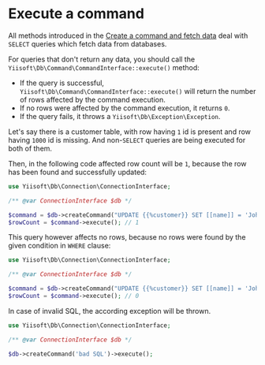 # Execute a command

All methods introduced in the [Create a command and fetch data](create-command-fetch-data.md) deal with
`SELECT` queries which fetch data from databases.

For queries that don't return any data, you should call the `Yiisoft\Db\Command\CommandInterface::execute()` method:

- If the query is successful, `Yiisoft\Db\Command\CommandInterface::execute()` will return the number of rows affected
by the command execution.
- If no rows were affected by the command execution, it returns `0`.
- If the query fails, it throws a `Yiisoft\Db\Exception\Exception`.

Let's say there is a customer table, with row having `1` id is present and row having `1000` id is missing. And
non-`SELECT` queries are being executed for both of them.

Then, in the following code affected row count will be `1`, because the row has been found and successfully updated:

```php
use Yiisoft\Db\Connection\ConnectionInterface;

/** @var ConnectionInterface $db */

$command = $db->createCommand("UPDATE {{%customer}} SET [[name]] = 'John Doe' WHERE [[id]] = 1");
$rowCount = $command->execute(); // 1
```

This query however affects no rows, because no rows were found by the given condition in `WHERE` clause:

```php
use Yiisoft\Db\Connection\ConnectionInterface;

/** @var ConnectionInterface $db */

$command = $db->createCommand("UPDATE {{%customer}} SET [[name]] = 'John Doe' WHERE [[id]] = 1000");
$rowCount = $command->execute(); // 0
```

In case of invalid SQL, the according exception will be thrown.

```php
use Yiisoft\Db\Connection\ConnectionInterface;

/** @var ConnectionInterface $db */

$db->createCommand('bad SQL')->execute();
```
